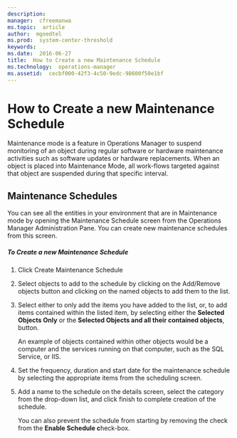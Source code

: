 ```yaml
---
description:  
manager:  cfreemanwa
ms.topic:  article
author:  mgoedtel
ms.prod:  system-center-threshold
keywords:  
ms.date:  2016-06-27
title:  How to Create a new Maintenance Schedule
ms.technology:  operations-manager
ms.assetid:  cecbf000-42f3-4c50-9edc-98600f50e1bf
---
```




# How to Create a new Maintenance Schedule
Maintenance mode is a feature in Operations Manager to suspend monitoring of an object during regular software or hardware maintenance activities such as software updates or hardware replacements. When an object is placed into Maintenance Mode, all work-flows targeted against that object are suspended during that specific interval.

## Maintenance Schedules
You can see all the entities in your environment that are in Maintenance mode by opening the Maintenance Schedule screen from the Operations Manager Administration Pane. You can create new maintenance schedules from this screen.

##### To Create a new Maintenance Schedule

1.  Click Create Maintenance Schedule

2.  Select objects to add to the schedule by clicking on the Add/Remove objects button and clicking on the named objects to add them to the list.

3.  Select either to only add the items you have added to the list, or, to add items contained within the listed item, by selecting either the **Selected Objects Only** or the **Selected Objects and all their contained objects**, button.

    An example of objects contained within other objects would be a computer and the services running on that computer, such as the SQL Service, or IIS.

4.  Set the frequency, duration and start date  for the maintenance schedule by selecting the appropriate items from the scheduling screen.

5.  Add a name to the schedule on the details screen, select the category from the drop-down list, and click finish to complete creation of the schedule.

    You can also prevent the schedule from starting by removing the check from  the **Enable Schedule c**heck-box.


